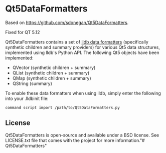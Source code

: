 # Qt5DataFormatters

Based on https://github.com/sdonegan/Qt5DataFormatters.

Fixed for QT 5.12

Qt5DataFormatters contains a set of [lldb data formatters](http://lldb.llvm.org/varformats.html) (specifically synthetic children and summary providers) for various Qt5 data structures, implemented using lldb's Python API. The following Qt5 objects have been implemented:

+ QVector (synthetic children + summary)
+ QList (synthetic children + summary)
+ QMap (synthetic children + summary)
+ QString (summary)

To enable these data formatters when using lldb, simply enter the following into your .lldbinit file:

    command script import /path/to/Qt5DataFormatters.py

## License ##
Qt5DataFormatters is open-source and available under a BSD license. See LICENSE.txt file that comes with the project for more information."# Qt5DataFormatters" 

